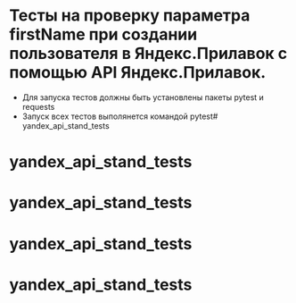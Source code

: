 ﻿# Тесты на проверку параметра firstName при создании пользователя в Яндекс.Прилавок с помощью API Яндекс.Прилавок.
- Для запуска тестов должны быть установлены пакеты pytest и requests
- Запуск всех тестов выполянется командой pytest# yandex_api_stand_tests
# yandex_api_stand_tests
# yandex_api_stand_tests
# yandex_api_stand_tests
# yandex_api_stand_tests
